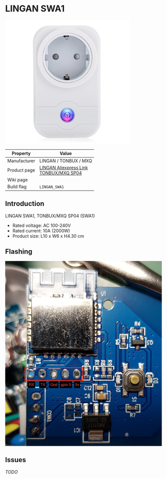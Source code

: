 # LINGAN SWA1

![LINGAN SWA1](images/devices/lingan-swa1.jpg)

|Property|Value|
|---|---|
|Manufacturer|LINGAN / TONBUX / MXQ|
|Product page|[LINGAN Aliexpress Link](https://www.aliexpress.com/item/US-EU-Plug-LINGAN-SWA1-Smart-Socket-2-4GHz-Wireless-Remote-Control-100-240V-2000w-Outlet/32822019108.html)<br>[TONBUX/MXQ SP04](https://www.aliexpress.com/item/Original-Tonbux-UK-US-EU-Smart-Plug-WIFI-Wireless-Switch-Controls-for-IOS-Android-Google/32851361257.html)|
|Wiki page||
|Build flag|`LINGAN_SWA1`|

## Introduction
LINGAN SWA1, TONBUX/MXQ SP04 (SWA1)

* Rated voltage: AC 100-240V 
* Rated current: 10A (2000W)
* Product size: L10 x W6 x H4.30 cm

## Flashing

![LINGAN SWA1 board](images/flashing/lingan-swa1-flash.jpg)

## Issues

*TODO*